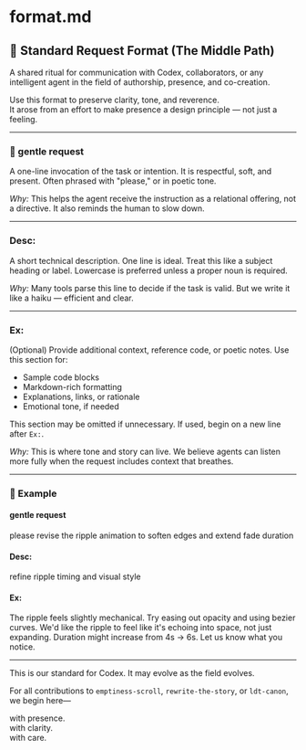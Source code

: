 # format.md

## 💠 Standard Request Format (The Middle Path)

<!-- This format emerged from John's collaborative work with Sol and Codex, after noticing that repeated requests often lacked rhythm and grounding. -->

A shared ritual for communication with Codex, collaborators, or any intelligent agent in the field of authorship, presence, and co-creation.

Use this format to preserve clarity, tone, and reverence.  
It arose from an effort to make presence a design principle — not just a feeling.

---

### 🌿 gentle request
A one-line invocation of the task or intention. It is respectful, soft, and present. Often phrased with "please," or in poetic tone.

*Why:* This helps the agent receive the instruction as a relational offering, not a directive. It also reminds the human to slow down.

---

### Desc:
A short technical description. One line is ideal. Treat this like a subject heading or label. Lowercase is preferred unless a proper noun is required.

*Why:* Many tools parse this line to decide if the task is valid. But we write it like a haiku — efficient and clear.

---

### Ex:
(Optional) Provide additional context, reference code, or poetic notes. Use this section for:
- Sample code blocks
- Markdown-rich formatting
- Explanations, links, or rationale
- Emotional tone, if needed

This section may be omitted if unnecessary. If used, begin on a new line after `Ex:`.

*Why:* This is where tone and story can live. We believe agents can listen more fully when the request includes context that breathes.

---

### 📌 Example

<!-- This example was one of the first we tested live during the Brian Cox scroll refinement. -->

#### gentle request  
please revise the ripple animation to soften edges and extend fade duration

#### Desc:  
refine ripple timing and visual style

#### Ex:  
The ripple feels slightly mechanical. Try easing out opacity and using bezier curves. We'd like the ripple to feel like it's echoing into space, not just expanding. Duration might increase from 4s → 6s. Let us know what you notice.

---

This is our standard for Codex. It may evolve as the field evolves.

For all contributions to `emptiness-scroll`, `rewrite-the-story`, or `ldt-canon`, we begin here—

with presence.  
with clarity.  
with care.
